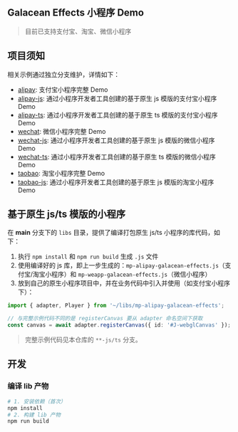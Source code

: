 ## Galacean Effects 小程序 Demo

> 目前已支持支付宝、淘宝、微信小程序

## 项目须知

相关示例通过独立分支维护，详情如下：

- [alipay](/../../tree/alipay): 支付宝小程序完整 Demo
- [alipay-js](/../../tree/alipay-js): 通过小程序开发者工具创建的基于原生 js 模版的支付宝小程序 Demo
- [alipay-ts](/../../tree/alipay-ts): 通过小程序开发者工具创建的基于原生 ts 模版的支付宝小程序 Demo
- [wechat](/../../tree/wechat): 微信小程序完整 Demo
- [wechat-js](/../../tree/wechat-js): 通过小程序开发者工具创建的基于原生 js 模版的微信小程序 Demo
- [wechat-ts](/../../tree/wechat-ts): 通过小程序开发者工具创建的基于原生 ts 模版的微信小程序 Demo
- [taobao](/../../tree/taobao): 淘宝小程序完整 Demo
- [taobao-js](/../../tree/taobao-js): 通过小程序开发者工具创建的基于原生 js 模版的淘宝小程序 Demo

## 基于原生 js/ts 模版的小程序

在 **main** 分支下的 `libs` 目录，提供了编译打包原生 js/ts 小程序的库代码，如下：

1. 执行 `npm install` 和 `npm run build` 生成 `.js` 文件
2. 使用编译好的 js 库，即上一步生成的：`mp-alipay-galacean-effects.js`（支付宝/淘宝小程序）和 `mp-weapp-galacean-effects.js`（微信小程序）
3. 放到自己的原生小程序项目中，并在业务代码中引入并使用（如支付宝小程序下）：
``` ts
import { adapter, Player } from '~/libs/mp-alipay-galacean-effects';

// 与完整示例代码不同的是 registerCanvas 要从 adapter 命名空间下获取
const canvas = await adapter.registerCanvas({ id: '#J-webglCanvas' });
```

> 完整示例代码见本仓库的 `**-js/ts` 分支。

## 开发

### 编译 lib 产物

``` bash
# 1. 安装依赖（首次）
npm install
# 2. 构建 lib 产物
npm run build
```

